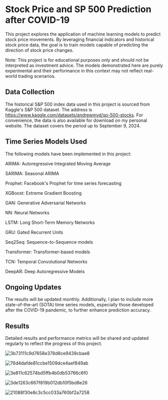 # Stock Price and SP 500 Prediction after COVID-19

This project explores the application of machine learning models to predict stock price movements. By leveraging financial indicators and historical stock price data, the goal is to train models capable of predicting the direction of stock price changes.

Note: This project is for educational purposes only and should not be interpreted as investment advice. The models demonstrated here are purely experimental and their performance in this context may not reflect real-world trading scenarios.

## Data Collection

The historical S&P 500 index data used in this project is sourced from Kaggle's S&P 500 dataset. The address is https://www.kaggle.com/datasets/andrewmvd/sp-500-stocks. For convenience, the data is also available for download on my personal website. The dataset covers the period up to September 9, 2024.

## Time Series Models Used

The following models have been implemented in this project:

ARIMA: Autoregressive Integrated Moving Average

SARIMA: Seasonal ARIMA

Prophet: Facebook's Prophet for time series forecasting

XGBoost: Extreme Gradient Boosting

GAN: Generative Adversarial Networks

NN: Neural Networks

LSTM: Long Short-Term Memory Networks

GRU: Gated Recurrent Units

Seq2Seq: Sequence-to-Sequence models

Transformer: Transformer-based models

TCN: Temporal Convolutional Networks

DeepAR: Deep Autoregressive Models

## Ongoing Updates

The results will be updated monthly. Additionally, I plan to include more state-of-the-art (SOTA) time series models, especially those developed after the COVID-19 pandemic, to further enhance prediction accuracy.

## Results

Detailed results and performance metrics will be shared and updated regularly to reflect the progress of this project.

![3b73111c9d7658e378d8ce9439cbae8](https://github.com/user-attachments/assets/ee50f6c4-acb5-4e68-9ee1-707db638dc02)

![76d4dafde81ccbe1509dce4aef849ab](https://github.com/user-attachments/assets/afc630ad-95e5-475a-9001-54103c8dd991)

![3e811c62574bd5ffb4b0db53766c6f0](https://github.com/user-attachments/assets/2304537f-5439-4c0e-8c0c-0d1a2cc55533)

![3de1263c667f819b012db10f5bd8e26](https://github.com/user-attachments/assets/e432acd8-b7fb-4ff0-83d8-1aafe170a4fd)

![21088f30e8c3c5cc033a760bf2a7258](https://github.com/user-attachments/assets/d7a2dc31-46a9-4448-88a5-7861b623a649)
